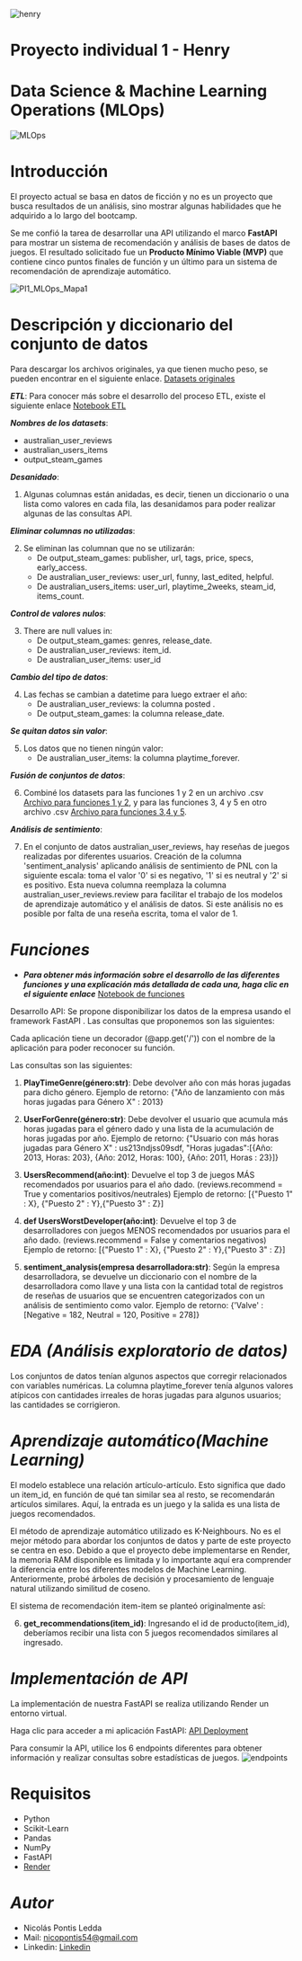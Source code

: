 ![henry](https://drive.google.com/file/d/15Unmva15cG_QSRk8TiO3nCUaxepo3AEQ/view?usp=sharing)

# Proyecto individual 1 - Henry
# Data Science & Machine Learning Operations (MLOps)

![MLOps](https://user-images.githubusercontent.com/67664604/217914153-1eb00e25-ac08-4dfa-aaf8-53c09038f082.png)

# Introducción

El proyecto actual se basa en datos de ficción y no es un proyecto que busca resultados de un análisis, sino mostrar algunas habilidades que he adquirido a lo largo del bootcamp.

Se me confió la tarea de desarrollar una API utilizando el marco **FastAPI** para mostrar un sistema de recomendación y análisis de bases de datos de juegos. El resultado solicitado fue un **Producto Mínimo Viable (MVP)** que contiene cinco puntos finales de función y un último para un sistema de recomendación de aprendizaje automático.

![PI1_MLOps_Mapa1](https://raw.githubusercontent.com/pjr95/PI_ML_OPS/main/src/DiagramaConceptualDelFlujoDeProcesos.png)


# Descripción y diccionario del conjunto de datos
Para descargar los archivos originales, ya que tienen mucho peso, se pueden encontrar en el siguiente enlace. [Datasets originales](https://drive.google.com/drive/folders/1HqBG2-sUkz_R3h1dZU5F2uAzpRn7BSpj)



_**ETL**_:
Para conocer más sobre el desarrollo del proceso ETL, existe el siguiente enlace
[Notebook ETL](https://github.com/NPontisLedda/PI01_MLOPs_Henry/blob/main/PI_MLOPs_ETL_EDA.ipynb)

_**Nombres de los datasets**_:
- australian_user_reviews
- australian_users_items
- output_steam_games

_**Desanidado**_:
1. Algunas columnas están anidadas, es decir, tienen un diccionario o una lista como valores en cada fila, las desanidamos para poder realizar algunas de las consultas API.

_**Eliminar columnas no utilizadas**_:

2. Se eliminan las columnan que no se utilizarán:
   - De output_steam_games: publisher, url, tags, price, specs, early_access.
   - De australian_user_reviews: user_url, funny, last_edited, helpful.
   - De australian_users_items: user_url, playtime_2weeks, steam_id, items_count.

_**Control de valores nulos**_:

3. There are null values in:
   - De output_steam_games: genres, release_date.
   - De australian_user_reviews: item_id.
   - De australian_user_items: user_id

_**Cambio del tipo de datos**_:

4. Las fechas se cambian a datetime para luego extraer el año:
   - De australian_user_reviews: la columna posted .
   - De output_steam_games: la columna release_date.

_**Se quitan datos sin valor**_:

5. Los datos que no tienen ningún valor:
   - De australian_user_items: la columna playtime_forever.

_**Fusión de conjuntos de datos**_:

6. Combiné los datasets para las funciones 1 y 2 en un archivo .csv [Archivo para funciones 1 y 2](https://github.com/NPontisLedda/PI01_MLOPs_Henry/blob/main/df_f1_2.csv), y para las funciones 3, 4 y 5 en otro archivo .csv [Archivo para funciones 3,4 y 5](https://github.com/NPontisLedda/PI01_MLOPs_Henry/blob/main/df_f3_4_5.csv).

_**Análisis de sentimiento**_:

7. En el conjunto de datos australian_user_reviews, hay reseñas de juegos realizadas por diferentes usuarios. Creación de la columna 'sentiment_analysis' aplicando análisis de sentimiento de PNL con la siguiente escala: toma el valor '0' si es negativo, '1' si es neutral y '2' si es positivo. Esta nueva columna reemplaza la columna australian_user_reviews.review para facilitar el trabajo de los modelos de aprendizaje automático y el análisis de datos. Si este análisis no es posible por falta de una reseña escrita, toma el valor de 1.


# _Funciones_
- _**Para obtener más información sobre el desarrollo de las diferentes funciones y una explicación más detallada de cada una, haga clic en el siguiente enlace**_
[Notebook de funciones](https://github.com/NPontisLedda/PI01_MLOPs_Henry/blob/main/FastAPI/fastapi-env/main.py)

Desarrollo API: Se propone disponibilizar los datos de la empresa usando el framework FastAPI . Las consultas que proponemos son las siguientes:

Cada aplicación tiene un decorador (@app.get('/')) con el nombre de la aplicación para poder reconocer su función.

Las consultas son las siguientes:

1. **PlayTimeGenre(género:str)**:
Debe devolver año con más horas jugadas para dicho género.
Ejemplo de retorno: {"Año de lanzamiento con más horas jugadas para Género X" : 2013}

2. **UserForGenre(género:str)**:
Debe devolver el usuario que acumula más horas jugadas para el género dado y una lista de la acumulación de horas jugadas por año.
Ejemplo de retorno: {"Usuario con más horas jugadas para Género X" : us213ndjss09sdf, "Horas jugadas":[{Año: 2013, Horas: 203}, {Año: 2012, Horas: 100}, {Año: 2011, Horas : 23}]}

3. **UsersRecommend(año:int)**:
Devuelve el top 3 de juegos MÁS recomendados por usuarios para el año dado. (reviews.recommend = True y comentarios positivos/neutrales)
Ejemplo de retorno: [{"Puesto 1" : X}, {"Puesto 2" : Y},{"Puesto 3" : Z}]

4. **def UsersWorstDeveloper(año:int)**:
Devuelve el top 3 de desarrolladores con juegos MENOS recomendados por usuarios para el año dado. (reviews.recommend = False y comentarios negativos)
Ejemplo de retorno: [{"Puesto 1" : X}, {"Puesto 2" : Y},{"Puesto 3" : Z}]

5. **sentiment_analysis(empresa desarrolladora:str)**:
Según la empresa desarrolladora, se devuelve un diccionario con el nombre de la desarrolladora como llave y una lista con la cantidad total de registros de reseñas de usuarios que se encuentren categorizados con un análisis de sentimiento como valor.
Ejemplo de retorno: {'Valve' : [Negative = 182, Neutral = 120, Positive = 278]}

# _**EDA (Análisis exploratorio de datos)**_
Los conjuntos de datos tenían algunos aspectos que corregir relacionados con variables numéricas. La columna playtime_forever tenía algunos valores atípicos con cantidades irreales de horas jugadas para algunos usuarios; las cantidades se corrigieron.

# _**Aprendizaje automático(Machine Learning)**_

El modelo establece una relación artículo-artículo. Esto significa que dado un item_id, en función de qué tan similar sea al resto, se recomendarán artículos similares. Aquí, la entrada es un juego y la salida es una lista de juegos recomendados.

El método de aprendizaje automático utilizado es K-Neighbours. No es el mejor método para abordar los conjuntos de datos y parte de este proyecto se centra en eso. Debido a que el proyecto debe implementarse en Render, la memoria RAM disponible es limitada y lo importante aquí era comprender la diferencia entre los diferentes modelos de Machine Learning. Anteriormente, probé árboles de decisión y procesamiento de lenguaje natural utilizando similitud de coseno.

El sistema de recomendación item-item se planteó originalmente así:

6. **get_recommendations(item_id)**: 
Ingresando el id de producto(item_id), deberíamos recibir una lista con 5 juegos recomendados similares al ingresado.



# _**Implementación de API**_
La implementación de nuestra FastAPI se realiza utilizando Render un entorno virtual.

Haga clic para acceder a mi aplicación FastAPI: [API Deployment](https://prueba6-kk8p.onrender.com/docs#/)

Para consumir la API, utilice los 6 endpoints diferentes para obtener información y realizar consultas sobre estadísticas de juegos.
![endpoints](https://drive.google.com/file/d/1Or8fgZUcfSBNZ6VyVEoKgGLsuyykMyej/view?usp=sharing)



# Requisitos
- Python
- Scikit-Learn
- Pandas
- NumPy
- FastAPI
- [Render](https://render.com/)

# _Autor_
- Nicolás Pontis Ledda
- Mail: nicopontis54@gmail.com
- Linkedin: [Linkedin](https://www.linkedin.com/in/nicol%C3%A1s-pontis-ledda-8a8083197/)
